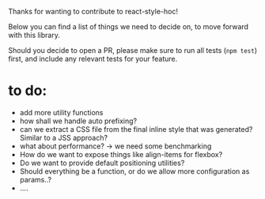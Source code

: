 Thanks for wanting to contribute to react-style-hoc!

Below you can find a list of things we need to decide on, to move forward with this library.

Should you decide to open a PR, please make sure to run all tests (`npm test`) first, and include any relevant tests for your feature.


# to do:
- add more utility functions
- how shall we handle auto prefixing?
- can we extract a CSS file from the final inline style that was generated? Similar to a JSS approach?
- what about performance? -> we need some benchmarking
- How do we want to expose things like align-items for flexbox?
- Do we want to provide default positioning utilities?
- Should everything be a function, or do we allow more configuration as params..?
- ....
